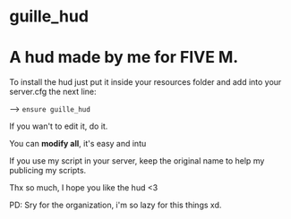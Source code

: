 # guille_hud

# A hud made by me for FIVE M. 

To install the hud just put it inside your resources folder and add into your server.cfg the next line:

--> `ensure guille_hud`

If you wan't to edit it, do it.

You can **modify all**, it's easy and intu

If you use my script in your server, keep the original name to help my publicing my scripts. 

Thx so much, I hope you like the hud <3
 
PD: Sry for the organization, i'm so lazy for this things xd.
